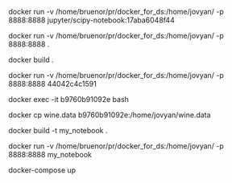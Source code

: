 docker run -v /home/bruenor/pr/docker_for_ds:/home/jovyan/ -p 8888:8888 jupyter/scipy-notebook:17aba6048f44

docker run -v /home/bruenor/pr/docker_for_ds:/home/jovyan/ -p 8888:8888 .

docker build .

docker run -v /home/bruenor/pr/docker_for_ds:/home/jovyan/ -p 8888:8888 44042c4c1591

docker exec -it b9760b91092e bash

docker cp wine.data b9760b91092e:/home/jovyan/wine.data




docker build -t my_notebook .

docker run -v /home/bruenor/pr/docker_for_ds:/home/jovyan/ -p 8888:8888 my_notebook

docker-compose up